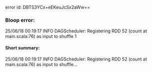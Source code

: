 error id: DBTS3YCx+eEKeuJcSx2aWw==
### Bloop error:

25/06/18 00:19:17 INFO DAGScheduler: Registering RDD 52 (count at main.scala:76) as input to shuffle 1
#### Short summary: 

25/06/18 00:19:17 INFO DAGScheduler: Registering RDD 52 (count at main.scala:76) as input to shuffle...